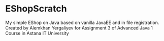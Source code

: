 # EShopScratch
My simple EShop on Java based on vanilla JavaEE and in file registration.\
Created by Alemkhan Yergaliyev for Assignment 3 of Advanced Java 1 Course in Astana IT University

